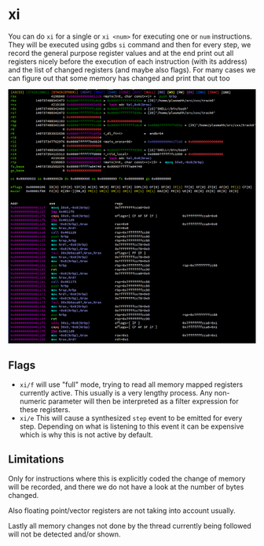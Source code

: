 # xi
You can do `xi` for a single or `xi <num>` for executing one or `num` instructions. They will be executed using gdbs
`si` command and then for every step, we record the general purpose register values and at the end print out all
registers nicely before the execution of each instruction (with its address) and the list of changed registers (and
maybe also flags). For many cases we can figure out that some memory has changed and print that out too

![](img/xi.0.png)

## Flags

* `xi/f` will use "full" mode, trying to read all memory mapped registers currently active. This usually is a very
    lengthy process. Any non-numeric parameter will then be interpreted as a filter expression for these registers.
* `xi/e` This will cause a synthesized `step`  event to be emitted for every step. Depending on what is listening to
    this event it can be expensive which is why this is not active by default.

## Limitations
Only for instructions where this is explicitly coded the change of memory will be recorded, and there we do not have a
look at the number of bytes changed. 

Also floating point/vector registers are not taking into account usually.

Lastly all memory changes not done by the thread currently being followed will not be detected and/or shown.
